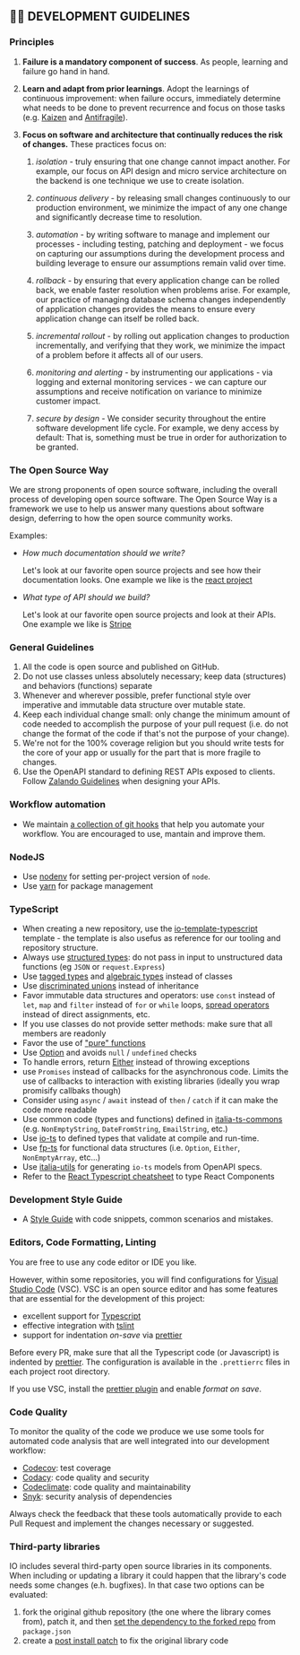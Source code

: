 ## 👷🏻 DEVELOPMENT GUIDELINES

### Principles

1. **Failure is a mandatory component of success**. As people, learning and failure go hand in hand.

1. **Learn and adapt from prior learnings**. Adopt the learnings of continuous improvement: when failure occurs, immediately determine what needs to be done to prevent recurrence and focus on those tasks (e.g. [Kaizen](https://en.wikipedia.org/wiki/Kaizen) and [Antifragile](https://en.wikipedia.org/wiki/Antifragile)).

1. **Focus on software and architecture that continually reduces the risk of changes.** These practices focus on:

    1. *isolation* - truly ensuring that one change cannot impact another. For example, our focus on API design and micro service architecture on the backend is one technique we use to create isolation.

    1. *continuous delivery* - by releasing small changes continuously to our production environment, we minimize the impact of any one change and significantly decrease time to resolution.

    1. *automation*  - by writing software to manage and implement our processes - including testing, patching and deployment - we focus on capturing our assumptions during the development process and building leverage to ensure our assumptions remain valid over time.

    1. *rollback* - by ensuring that every application change can be rolled back, we enable faster resolution when problems arise. For example, our practice of managing database schema changes independently of application changes provides the means to ensure every application change can itself be rolled back.

    1. *incremental rollout* - by rolling out application changes to production incrementally, and verifying that they work, we minimize the impact of a problem before it affects all of our users.

    1. *monitoring and alerting* - by instrumenting our applications - via logging and external monitoring services - we can capture our assumptions and receive notification on variance to minimize customer impact.

    1. *secure by design* - We consider security throughout the entire software development life cycle. For example, we deny access by default: That is, something must be true in order for authorization to be granted.

### The Open Source Way

We are strong proponents of open source software, including the overall process of developing open source software. The Open Source Way is a framework we use to help us answer many questions about software design, deferring to how the open source community works.

Examples:

  * *How much documentation should we write?*

    Let's look at our favorite open source projects and see how their documentation looks. One example we like is the [react project](https://facebook.github.io/react/)

  * *What type of API should we build?*

    Let's look at our favorite open source projects and look at their APIs. One example we like is [Stripe](https://stripe.com/docs/api)

### General Guidelines

1. All the code is open source and published on GitHub.
1. Do not use classes unless absolutely necessary; keep data (structures) and behaviors (functions) separate
1. Whenever and wherever possible, prefer functional style over imperative and immutable data structure over mutable state.
1. Keep each individual change small: only change the minimum amount of code needed to accomplish the purpose of your pull request (i.e. do not change the format of the code if that's not the purpose of your change).
1. We're not for the 100% coverage religion but you should write tests for the core of your app or usually for the part that is more fragile to changes.
1. Use the OpenAPI standard to defining REST APIs exposed to clients. Follow [Zalando Guidelines](http://zalando.github.io/restful-api-guidelines/) when designing your APIs.

### Workflow automation
* We maintain [a collection of git hooks](https://github.com/pagopa/git-hooks) that help you automate your workflow. You are encouraged to use, mantain and improve them.

### NodeJS

* Use [nodenv](https://github.com/nodenv/nodenv) for setting per-project version of `node`.
* Use [yarn](https://yarnpkg.com/) for package management

### TypeScript

* When creating a new repository, use the [io-template-typescript](https://github.com/teamdigitale/io-template-typescript) template - the template is also usefus as reference for our tooling and repository structure.
* Always use [structured types](https://github.com/gcanti/io-ts): do not pass in input to unstructured data functions (eg `JSON` or `request.Express`)
* Use [tagged types](https://blog.mariusschulz.com/2016/11/03/typescript-2-0-tagged-union-types) and [algebraic types](https://stackoverflow.com/questions/33915459/algebraic-data-types-in-typescript) instead of classes
* Use [discriminated unions](http://www.typescriptlang.org/docs/handbook/advanced-types.html#discriminated-unions) instead of inheritance
* Favor immutable data structures and operators: use `const` instead of `let`, `map` and `filter` instead of `for` or `while` loops, [spread operators](https://davidwalsh.name/merge-objects) instead of direct assignments, etc.
* If you use classes do not provide setter methods: make sure that all members are readonly
* Favor the use of ["pure" functions](https://medium.com/@jamesjefferyuk/javascript-what-are-pure-functions-4d4d5392d49c)
* Use [Option](https://github.com/gcanti/fp-ts/blob/master/src/Option.ts) and avoids `null` / `undefined` checks
* To handle errors, return [Either](https://github.com/gcanti/fp-ts/blob/master/src/Either.ts) instead of throwing exceptions
* use `Promises` instead of callbacks for the asynchronous code. Limits the use of callbacks to interaction with existing libraries (ideally you wrap promisify callbaks though)
* Consider using `async` / `await` instead of `then` / `catch` if it can make the code more readable
* Use common code (types and functions) defined in [italia-ts-commons](https://github.com/teamdigitale/italia-ts-commons) (e.g. `NonEmptyString`, `DateFromString`, `EmailString`, etc.)
* Use [io-ts](https://github.com/gcanti/io-ts) to defined types that validate at compile and run-time.
* Use [fp-ts](https://github.com/gcanti/fp-ts) for functional data structures (i.e. `Option`, `Either`, `NonEmptyArray`, etc...)
* Use [italia-utils](https://github.com/teamdigitale/italia-utils) for generating `io-ts` models from OpenAPI specs.
* Refer to the [React Typescript cheatsheet](https://github.com/typescript-cheatsheets/react-typescript-cheatsheet) to type React Components

### Development Style Guide

* A [Style Guide](development-styleguide.md) with code snippets, common scenarios and mistakes.

### Editors, Code Formatting, Linting

You are free to use any code editor or IDE you like.

However, within some repositories, you will find configurations
for [Visual Studio Code](https://code.visualstudio.com/) (VSC).
VSC is an open source editor and has some features that are essential for the development of this project:

* excellent support for [Typescript](http://www.typescriptlang.org)
* effective integration with [tslint](https://palantir.github.io/tslint/)
* support for indentation _on-save_ via [prettier](https://github.com/prettier/prettier)

Before every PR, make sure that all the Typescript code (or Javascript)
is indented by [prettier](https://github.com/prettier/prettier).
The configuration is available in the `.prettierrc` files in each
project root directory.

If you use VSC, install the [prettier plugin](https://marketplace.visualstudio.com/items?itemName=esbenp.prettier-vscode) and enable _format on save_.

### Code Quality

To monitor the quality of the code we produce we use some tools
for automated code analysis that are well integrated into our development
workflow:

* [Codecov](https://codecov.io): test coverage
* [Codacy](https://www.codacy.com/): code quality and security
* [Codeclimate](https://codeclimate.com): code quality and maintainability
* [Snyk](https://snyk.io): security analysis of dependencies

Always check the feedback that these tools automatically provide to each
Pull Request and implement the changes necessary or suggested.


### Third-party libraries

IO includes several third-party open source libraries in its components. When including or updating a library it could happen that the library's code needs some changes (e.h. bugfixes). In that case two options can be evaluated:

1. fork the original github repository (the one where the library comes from), patch it, and then [set the dependency to the forked repo](https://docs.npmjs.com/files/package.json#github-urls) from `package.json`
2. create a [post install patch](https://www.npmjs.com/package/patch-package) to fix the original library code
